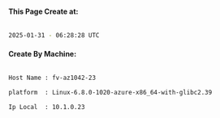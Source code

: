 
   
#### This Page Create at:

```bash

2025-01-31 - 06:28:28 UTC

```

#### Create By Machine:

```bash

Host Name : fv-az1042-23

platform  : Linux-6.8.0-1020-azure-x86_64-with-glibc2.39

Ip Local  : 10.1.0.23

```

